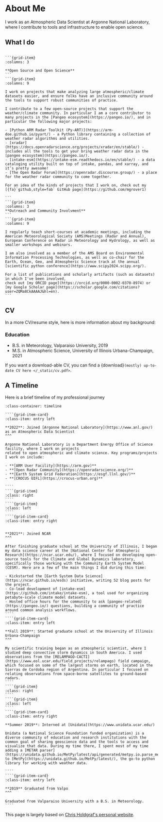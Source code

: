 # About Me

I work as an Atmospheric Data Scientist at Argonne National Laboratory, where I contribute to tools and infrastructure to enable open science.

## What I do

````{grid}

```{grid-item}
:columns: 3

**Open Source and Open Science**
```
```{grid-item}
:columns: 9

I work on projects that make analyzing large atmospheric/climate datasets easier, and ensure folks have an inclusive community around the tools to support robust communities of practice.

I contribute to a few open-source projects that support the weather/climate community. In particular I am a core contributor to many projects in the [Pangeo ecosystem](https://pangeo.io/), and in particular the following major projects:

- [Python ARM Radar Toolkit (Py-ART)](https://arm-doe.github.io/pyart/) - a Python library containing a collection of weather radar algorithms and utilities.
- [xradar](https://docs.openradarscience.org/projects/xradar/en/stable/) - includes all the tools to get your bring weather radar data in the [pangeo ecosystem](https://pangeo.io/).
- [intake-esm](https://intake-esm.readthedocs.io/en/stable/) - a data cataloging utility built on top of intake, pandas, and xarray, and it’s pretty awesome!
- [The Open Radar Forum](https://openradar.discourse.group/) - a place for the weather radar community to come together.

For an idea of the kinds of projects that I work on, check out my [{fa}`github,style=fab` GitHub page](https://github.com/mgrover1)

```
```{grid-item}
:columns: 3
**Outreach and Community Involvment**
```
```{grid-item}
:columns: 9

I regularly teach short-courses at academic meetings, including the American Meteorological Society (AMS)Meetings (Radar and Annual), European Conference on Radar in Meteorology and Hydrology, as well as smaller workshops and webinars.

I am also involved as a member of the AMS Board on Environmental Information Processing Technologies, as well as co-chair for the Earth, Ocean, Geo, and Atmospheric Science track at the annual [scientific python conference](https://www.scipy2024.scipy.org/).

For a list of publications and scholarly artifacts (such as datasets) in which I've been involved,
check out [my ORCID page](https://orcid.org/0000-0002-0370-8974) or [my Google Scholar page](https://scholar.google.com/citations?user=ZQMa8CkAAAAJ&hl=en).
```
````

## CV
In a more CV/resume style, here is more information about my background:

### Education
- B.S. in Meteorology, Valparaiso University, 2019
- M.S. in Atmospheric Science, University of Illinois Urbana-Champaign, 2021

If you want a download-able CV, you can find a {download}`(mostly) up-to-date CV here </_static/cv.pdf>`.

## A Timeline
Here is a brief timeline of my professional journey

`````{grid} 2
:class-container: timeline

````{grid-item-card}
:class-item: entry left

**2022**: Joined [Argonne National Laboratory](https://www.anl.gov/) as an Atmospheric Data Scientist
^^^

Argonne National Laboratory is a Department Energy Office of Science facility, where I work on projects
related to open atmospheric and climate science. Key programs/projects I work on include:

- **[ARM User Facility](https://arm.gov)**
- **[Open Radar Community](https://openradarscience.org/)**
- **[Earth System Grid Federation](https://esgf.llnl.gov/)**
- **[CROCUS UIFL](https://crocus-urban.org)**

````
````{grid-item}
:class: right
````
````{grid-item}
:class: left
````
````{grid-item-card}
:class-item: entry right


**2021**: Joined NCAR
^^^

After finishing graduate school at the University of Illinois, I began my data science career at the [National Center for Atmospheric Research](https://ncar.ucar.edu/), where I focused on developing open-source tools for the Climate and Global Dynamics laboratory, specifically those working with the Community Earth System Model (CESM). Here are a few of the main things I did during this time:

- Kickstarted the [Earth System Data Science](https://ncar.github.io/esds) initiative, writing 52 blog posts for the project.
- Co-lead development of [intake-esm](https://github.com/intake/intake-esm), a tool used for organizing petabyte-scale climate model datasets.
- Hosted office hours for the community to ask [pangeo-related](https://pangeo.io/) questions, building a community of practice around common analysis workflows.
````
````{grid-item-card}
:class-item: entry left

**Fall 2019**: Started graduate school at the University of Illinois Urbana-Champaign
^^^

My scientific training began as an atmospheric scientist, where I studied deep convective storm dynamics in South America. I used observations from the [RELAMPAGO-CACTI](https://www.eol.ucar.edu/field_projects/relampago) field campaign, which focused on some of the largest storms on earth, located in the Sierras de Cordoba region of Argentina. In particular I focused on relating observations from space-borne satellites to ground-based radars.
````
````{grid-item}
:class: right
````
````{grid-item}
:class: left
````
````{grid-item-card}
:class-item: entry right

**Summer 2019**: Interned at [Unidata](https://www.unidata.ucar.edu/)

Unidata (a National Science Foundation funded organization) is a diverse community of education and research institutions with the common goal of sharing geoscience data and the tools to access and visualize that data. During my time there, I spent most of my time adding a [METAR parser](https://unidata.github.io/MetPy/latest/api/generated/metpy.io.parse_metar_file.html#metpy.io.parse_metar_file) to [MetPy](https://unidata.github.io/MetPy/latest/), the go-to python library for working with weather data.

````
````{grid-item-card}
:class-item: entry left

**2019** Graduated from Valpo
^^^

Graduated from Valparaiso University with a B.S. in Meteorology.
````
`````

This page is largely based on [Chris Holdgraf's personal website](https://chrisholdgraf.com/about/).